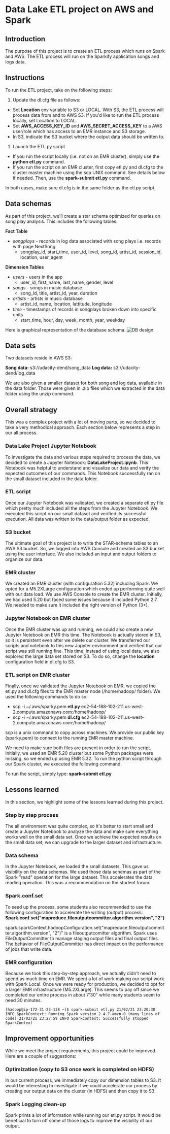 # Data Lake ETL project on AWS and Spark

## Introduction

The purpose of this project is to create an ETL process which runs on Spark and AWS.
The ETL process will run on the Sparkify application songs and logs data.

## Instructions

To run the ETL project, take on the following steps:

1. Update the dl.cfg file as follows:

- Set **Location** env variable to S3 or LOCAL. With S3, the ETL process will process data from and to AWS S3. If you'd like to run the ETL process locally, set Location to LOCAL.
- Set **AWS_ACCESS_KEY_ID** and **AWS_SECRET_ACCESS_KEY** to a AWS user/role which has access to an EMR instance and S3 storage.
- In S3, indicate the S3 bucket where the output data should be written to.

1. Launch the ETL.py script

- If you run the script locally (i.e. not on an EMR cluster), simply use the **python etl.py** command.
- If you run the script on an EMR cluster, first copy etl.py and dl.cfg to the cluster master machine using the scp UNIX command. See details below if needed. Then, use the **spark-submit etl.py** command.
 
In both cases, make sure dl.cfg is in the same folder as the etl.py script.

## Data schemas

As part of this project, we'll create a star schema optimized for queries on song play analysis. This includes the following tables.

**Fact Table**

- *songplays* - records in log data associated with song plays i.e. records with page NextSong
  - songplay_id, start_time, user_id, level, song_id, artist_id, session_id, location, user_agent

**Dimension Tables**

- *users* - users in the app
  - user_id, first_name, last_name, gender, level
- *songs* - songs in music database
  - song_id, title, artist_id, year, duration
- *artists* - artists in music database
  - artist_id, name, location, lattitude, longitude
- *time* - timestamps of records in songplays broken down into specific units
  - start_time, hour, day, week, month, year, weekday

Here is graphical representation of the database schema.
![DB design](./image/DBdesign.jpeg)

## Data sets

Two datasets reside in AWS S3:

**Song data:** s3://udacity-dend/song_data
**Log data:** s3://udacity-dend/log_data

We are also given a smaller dataset for both song and log data, available in the data folder. Those were given in .zip files which we extracted in the data folder using the unzip command.

## Overall strategy

This was a complex project with a lot of moving parts, so we decided to take a very methodical approach. Each section below represents a step in our all process.

### Data Lake Project Jupyter Notebook

To investigate the data and various steps required to process the data, we decided to create a Jupyter Notebook: **DataLakeProject.ipynb**. This Notebook was helpful to understand and visualize our data and verify the expected outcomes of our commands. This Notebook successfully ran on the small dataset included in the data folder.

### ETL script

Once our Jupyter Notebook was validated, we created a separate etl.py file which pretty much included all the steps from the Jupyter Notebook. We executed this script on our small dataset and verified its successful execution. All data was written to the data/output folder as expected.

### S3 bucket

The ultimate goal of this project is to write the STAR-schema tables to an AWS S3 bucket. So, we logged into AWS Console and created an S3 bucket using the user interface. We also included an input and output folders to organize our data.

### EMR cluster

We created an EMR cluster (with configuration 5.32) including Spark. We opted for a M5.2XLarge configuration which ended up performing quite well with our data load. We use AWS Console to create the EMR cluster. Initially, we had used 5.20 but faced some issues because it included Python 2.7. We needed to make sure it included the right version of Python (3+).

### Jupyter Notebook on EMR cluster

Once the EMR cluster was up and running, we could also create a new Jupyter Notebook on EMR this time. The Notebook is actually stored in S3, so it is persistent even after we delete our cluster.
We transferred our scripts and notebook to this new Jupyter environment and verified that our script was still running fine. This time, instead of using local data, we also explored the large data set stored on S3. To do so, change the **location** configuration field in dl.cfg to S3.

### ETL script on EMR cluster

Finally, once we validated the Jupyter Notebook on EMR, we copied the etl.py and dl.cfg files to the EMR master node (/home/hadoop/ folder). We used the following commands to do so:

- scp -i ~/.aws/sparky.pem **etl.py** ec2-54-188-102-211.us-west-2.compute.amazonaws.com:/home/hadoop/
- scp -i ~/.aws/sparky.pem **dl.cfg** ec2-54-188-102-211.us-west-2.compute.amazonaws.com:/home/hadoop/

scp is a unix command to copy across machines. We provide our public key (sparky.pem) to connect to the running EMR master machine.

We need to make sure both files are present in order to run the script. Initially, we used an EMR 5.20 cluster but some Python packages were missing, so we ended up using EMR 5.32. To run the python script through our Spark cluster, we executed the following command.

To run the script, simply type: **spark-submit etl.py**

## Lessons learned

In this section, we highlight some of the lessons learned during this project.

### Step by step process

The all environment was quite complex, so it's better to start small and create a Jupyter Notebook to analyze the data and make sure everything works well on the small data set. Once we achieve the expected results on the small data set, we can upgrade to the larger dataset and infrastructure.

### Data schema

In the Jupyter Notebook, we loaded the small datasets. This gave us visibility on the data schemas. 
We used those data schemas as part of the Spark "read" operation for the large dataset. This accelerates the data reading operation. This was a recommendation on the student forum.

### Spark.conf.set

To seed up the process, some students also recommended to use the following configuration to accelerate the writing (output) process: **Spark.conf.set("mapreduce.fileoutputcommitter.algorithm.version", "2")**

spark.sparkContext.hadoopConfiguration.set("mapreduce.fileoutputcommitter.algorithm.version", "2")" is a fileoutputcomitter algorithm. Spark uses FileOutputCommitter to manage staging output files and final output files. The behavior of FileOutputCommitter has direct impact on the performance of jobs that write data.

### EMR configuration

Because we took this step-by-step approach, we actually didn't need to spend as much time on EMR. We spent a lot of work making our script work with Spark Local. Once we were ready for production, we decided to opt for a larger EMR infrastructure (M5.2XLarge). This seems to pay off since we completed our entire process in about 7'30" while many students seem to need 30 minutes.

`
[hadoop@ip-172-31-23-138 ~]$ spark-submit etl.py
21/02/21 23:20:30 INFO SparkContext: Running Spark version 2.4.7-amzn-0
(many lines of code)
21/02/21 23:27:59 INFO SparkContext: Successfully stopped SparkContext
`

## Improvement opportunities

While we meet the project requirements, this project could be improved. Here are a couple of suggestions:

### Optimization (copy to S3 once work is completed on HDFS)

In our current process, we immediately copy our dimension tables to S3. It would be interesting to investigate if we could accelerate our process by creating our output data on the cluster (in HDFS) and then copy it to S3.

### Spark Logging clean-up

Spark prints a lot of information while running our etl.py script. It would be beneficial to turn off some of those logs to improve the visibility of our output.
